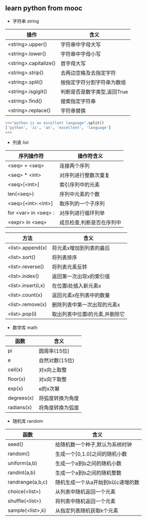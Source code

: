 ## learn python from mooc
* 字符串 string

|          操作           |          含义             |
|-------------------------|--------------------------| 
| \<string\>.upper()      | 字符串中字母大写           |
| \<string\>.lower()      | 字符串中字母小写           |
| \<string\>.capitalize() | 首字母大写                 |
| \<string\>.strip()      | 去两边空格及去指定字符      |
| \<string\>.split()      | 按指定字符分割字符串为数组  |
| \<string\>.isgigit()    | 判断是否是数字类型,返回True |
| \<string\>.find()       | 搜索指定字符串             |
| \<string\>.replace()    | 字符串替换                 |

```python
>>>"python is an excellent language".split()
['python', 'is', 'an', 'excellent', 'language']
>>>
```

* 列表 list

|    序列操作符              |          操作符含义          |
|---------------------------|------------------------------| 
| \<seq\> + \<seq\>         | 连接两个序列                  |
| \<seq\> * \<int\>         | 对序列进行整数次重复          |
| \<seq>\[\<int\>\]         | 索引序列中的元素              |
| len(\<seq\>)              | 序列中元素的个数              |
| \<seq\>\[\<int\>:\<int\>\]| 取序列的一个子序列            |
| for \<var\> in \<seq\> :  | 对序列进行循环列举            |
| \<expr\> in \<seq\>       | 成员检查,判断<expr>是否在序列中|

|          方法            |          含义               |
|-------------------------|-----------------------------| 
| \<list\>.append(x)      | 将元素x增加到列表的最后      |
| \<list\>.sort()         | 将列表排序                   |
| \<list\>.reverse()      | 将列表元素反转               |
| \<list\>.index()        | 返回第一次出现x的索引值       |
| \<list\>.insert(i,x)    | 在位置i处插入新元素x          |
| \<list\>.count(x)       | 返回元素x在列表中的数量       |
| \<list\>.remove(x)      | 删除列表中第一次出现的元素x    |
| \<list\>.pop(i)         | 取出列表中位置i的元素,并删除它 |

* 数学库 math

|    函数    |       含义        |
|------------|------------------| 
| pi         | 圆周率(15位)      |
| e          | 自然对数(15位)    |
| ceil(x)    | 对x向上取整       |
| floor(x)   | 对x向下取整       |
| exp(x)     | e的x次幂          |
| degrees(x) | 将弧度转换为角度   |
| radians(x) | 将角度转换为弧度   |
 
* 随机库 random

|         函数       |              含义              |
|--------------------|-------------------------------| 
| seed()             | 给随机数一个种子,默认为系统时钟  |
| random()           | 生成一个\[0,1.0\]之间的随机小数  |
| uniform(a,b)       | 生成一个a到b之间的随机小数       |
| randint(a,b)       | 生成一个a到b之间的随机整数       |
| randrange(a,b,c)   | 随机生成一个从a开始到b以c递增的数 |
| choice(\<list\>)   | 从列表中随机返回一个元素         |
| shuffle(\<list\>)  | 将列表中随机返回一个元素         |
| sample(\<list\>,k) | 从指定列表随机获取k个元素        |

